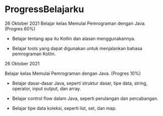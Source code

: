 # ProgressBelajarku
26 Oktober 2021
Belajar kelas Memulai Pemrograman dengan Java. (Progres 60%)

* Belajar tentang apa itu Kotlin dan alasan menggunakannya.

* Belajar tools yang dapat digunakan untuk menjalankan bahasa pemrograman Kotlin.

26 Oktober 2021

Belajar kelas Memulai Pemrograman dengan Java. (Progres 10%)

  * Belajar dasar-dasar Java, seperti struktur dasar, tipe data, string, operator, input output, dan array.

  * Belajar control flow dalam Java, seperti perulangan dan percabangan.

  * Belajar tipe data koleksi, seperti list, set, dan map.
